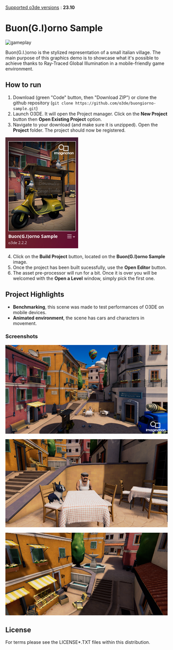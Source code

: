 <u>Supported o3de versions</u> : **23.10**

# Buon(G.I)orno Sample

![gameplay](doc/gameplay.gif?raw=true)

Buon(G.I.)orno is the stylized representation of a small italian village. The main purpose of this graphics demo is to showcase what it's possible to achieve thanks to Ray-Traced Global Illumination in a mobile-friendly game environment.

## How to run

1. Download (green "Code" button, then "Download ZIP") or clone the github repository (`git clone https://github.com/o3de/buongiorno-sample.git`)
2. Launch O3DE. It will open the Project manager. Click on the **New Project** button then **Open Existing Project** option.
3. Navigate to your download (and make sure it is unzipped). Open the **Project** folder. The project should now be registered.

![project](doc/project.png?raw=true)

4. Click on the **Build Project** button, located on the **Buon(G.I)orno Sample** image.
5. Once the project has been built sucessfully, use the **Open Editor** button.
6. The asset pre-processor will run for a bit. Once it is over you will be welcomed with the **Open a Level** window, simply pick the first one.

## Project Highlights

- **Benchmarking**, this scene was made to test performances of O3DE on mobile devices.
- **Animated environment**, the scene has cars and characters in movement.

### Screenshots

![screenshot](doc/screenshot-3.png?raw=true)

![screenshot](doc/screenshot-1.png?raw=true)

![screenshot](doc/screenshot-2.png?raw=true)

## License

For terms please see the LICENSE*.TXT files within this distribution.
